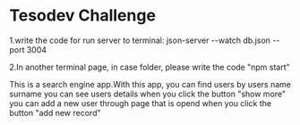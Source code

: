 # Tesodev Challenge

1.write the code for run server to terminal: json-server --watch db.json --port 3004 

2.In another terminal page, in case folder, please write the code "npm start"  


This is a search engine app.With this app,
you can find users by users name surname
you can see users details when you click the button "show more"
you can add a new user through page that is opend when you click the button "add new record"
